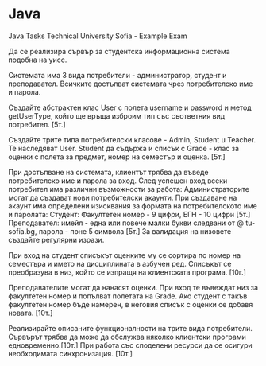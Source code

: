 # Java
Java Tasks Technical University Sofia - Example Exam

Да се реализира сървър за студентска информационна система подобна на уисс.

Системата има 3 вида потребители - администратор, студент и преподавател. Всичките достъпват системата чрез потребителско име и парола.

Създайте абстрактен клас User с полета username и password и метод getUserTуре, който ще връща изброим тип със съответния вид потребител. [5т.]

Създайте трите типа потребителски класове - Admin, Student u Teacher. Те наследяват User. Student да съдържа и списък с Grade - клас за оценки с полета за предмет, номер на семестър и оценка. [5т.]

При достъпване на системата, клиентът трябва да въведе потребителско име и парола за вход. След успешен вход всеки потребител има различни възможности за работа: Администраторите могат да създават нови потребителски акаунти. При създаване на акаунт има определени изисквания за формата на потребителското име и паролата: Студент: Факултетен номер - 9 цифри, ЕГН - 10 цифри [5т.] Преподавател: имейл - една или повече малки букви следвани от @ tu-sofia.bg, парола - поне 5 символа [5т.] За валидация на низовете създайте регулярни изрази.

При вход на студент списъкът оценките му се сортира по номер на семестъра и името на дисциплината в азбучен ред. Списъкът се преобразува в низ, който се изпращя на клиентската програма. [10г.]

Преподавателите могат да нанасят оценки. При вход те въвеждат низ за факултетен номер и попълват полетата на Grade. Ако студент с такъв факултетен номер бъде намерен, в неговия списък с оценки се добавя новата. [10т.]

Реализирайте описаните функционалности на трите вида потребители. Сървърът трябва да може да обслужва няколко клиентски програми едновременно.[10т.] При работа със споделени ресурси да се осигури необходимата синхронизация. [10т.]
